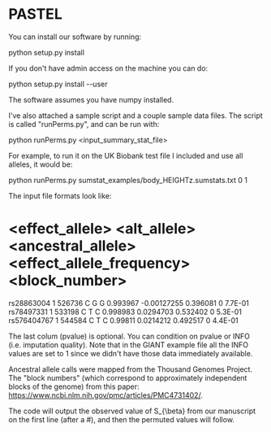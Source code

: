 # PASTEL

You can install our software by running:

python setup.py install

If you don't have admin access on the machine you can do:

python setup.py install --user

The software assumes you have numpy installed.

I've also attached a sample script and a couple sample data files.  The script is called "runPerms.py", and can be run with:

python runPerms.py <input_summary_stat_file> <lower frequency threshold> <upper frequency threshold>

For example, to run it on the UK Biobank test file I included and use all alleles, it would be:

python runPerms.py sumstat_examples/body_HEIGHTz.sumstats.txt 0 1

The input file formats look like:

# <rsnum> <chromosome> <position> <effect_allele> <alt_allele> <ancestral_allele> <effect_allele_frequency> <beta> <INFO> <block_number> <pval> 
  
rs28863004 1 526736 C G G 0.993967 -0.00127255 0.396081 0 7.7E-01
rs78497331 1 533198 C T C 0.998983 0.0294703 0.532402 0 5.3E-01
rs576404767 1 544584 C T C 0.99811 0.0214212 0.492517 0 4.4E-01

The last colum (pvalue) is optional.  You can condition on pvalue or INFO (i.e. imputation quality).  Note that in the GIANT example file all the INFO values are set to 1 since we didn't have those data immediately available.

Ancestral allele calls were mapped from the Thousand Genomes Project. The "block numbers" (which correspond to approximately independent blocks of the genome) from this paper: https://www.ncbi.nlm.nih.gov/pmc/articles/PMC4731402/.   

The code will output the observed value of S_{\beta} from our manuscript on the first line (after a #), and then the permuted values will follow.  
